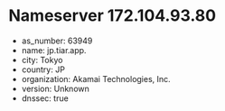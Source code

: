 # Nameserver 172.104.93.80

* as_number: 63949
* name: jp.tiar.app.
* city: Tokyo
* country: JP
* organization: Akamai Technologies, Inc.
* version: Unknown
* dnssec: true
